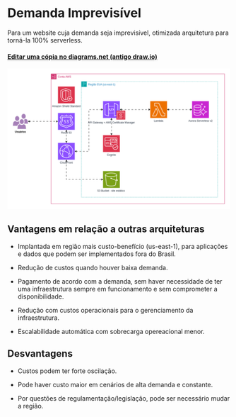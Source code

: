 # Demanda Imprevisível

Para um website cuja demanda seja imprevisível, otimizada arquitetura para torná-la 100% serverless.

#### [Editar uma cópia no diagrams.net (antigo draw.io)](https://viewer.diagrams.net/?tags=%7B%7D&lightbox=1&highlight=0000ff&edit=_blank&layers=1&nav=1&title=diagrama-demanda-imprevisivel.drawio#R%3Cmxfile%3E%3Cdiagram%20name%3D%22P%C3%A1gina-1%22%20id%3D%22BBM7HmE_G74GKGTS61Dw%22%3E7Ztbc9o4FMc%2FDTO7D2Qs34BHYyDtNtllQztJ9yUjbGHUCouV5QD59Cv5ArblQtImwWxIMol1JEvW0f93dMFpGe5ifcngcn5NfURauuavW8agpettYNi2%2BCtNm9TU1TNDwLCfmrSdYYIfUWoEuTXGPooyW2rilBKOl2WjR8MQebxkg4zRVbnYjBK%2FZFjCAJUeQxomHiRIKXaLfT7Pe9HZ2T8gHMzzloHdS3MWMC%2BcVRzNoU9XBZMxbBkuo5SnV4u1i4j0Xtkvox%2Fkbh%2BMoZA%2F5QY6G19%2FvuWT8T3%2B1ybX7X8uP1vtrBsPkMRZh10acihMzu0ke26%2ByZ2xpDjkiUOtvvgR7blayxI5rkxd6FbFUE13ygagpmQdZUM13SkbQLV6UGkfVB%2BwYFBSpeq1Svta4QHFj9GnMSc4RO5WepowBgz6WAyJSwllwhbSUHivP%2BcLIlJAXK7mmKPJEnrSqyvBjbDNhNcz8QM9T2eOl7V6clREWyxLJyOB2PABpQOSliEELiM83d7FkBezCD%2BgGxSllUurEOJSXi%2FWgYT2Aq4i8yJgNF4mj%2F9RtFWbew89j8ZSbP2IM%2Fod5V1s6YY70HXblA%2BOCal0%2FQExjgVRDsGBrJlT2RDMUgTNkhqFP3AYXCWpgaFlPqhrwofRHPlZZ1QKMjBkq2hdMGVUXCK6QJxtRJEs19CtDNFNDnE3Ta8KxGuZbV6g3dbMLNJkUSbYVr4DUVxkLD6DS2AoYN6gALdco%2BUYVGQMvzji929x1EYw4m3w%2BxnWRsIKjgUrE3KReSqrmuaYjl1h1UczGBP%2BcrgCszPsO0VcQdqddBJ8KXaNHiizaxlSSRV6bcNS6bWMTl70V%2Fh9HI4vb8GHLrGmenDXpv2b8ce2peB7BRdTHyqURt8R9%2BbFqF5FthbbOnRr8VURLhVLoKppoWqss3VUI1CL5RyqxjpbXdCp3g1q7gaVu3%2BMfEWm4nskx7UEg7APBx2gaXX4zJKv6jyUU3MFp4iMaYR5Qt9gSjmni4NYeUhGiHLoORRmYLRMuzXDa%2Fkc9bGCoYjGzENppBBRJqqLGSRVZx2T%2B%2BenZ8yyZVB7oIbTTs0km9tenFFbYdSJGWVy8TtBTPSMoCiSBfQztSdCrdvTrXSeeRfUwlSvr0itBeyGUdtTqJ2IXmn92BNMiou2JFWs2cQfFPFkwQzEEIo1sw0XcvDCabTcuuzMdOOZ7jgOAPa7YToyXpNnoJVnYRPYxwYamArRCpvphucXnbI9JITTvF7tWc6qDX5A2244iu7qWq%2B2t1CPBpzxR2G4hBytoHz%2Blt7PT%2FA0V6p9JvSehMRrGMJAyPsc%2FE4j%2BHVdczQavZvgB5f4PshkvD1kkA3XHxfsjyeHg%2BKxQt4TIt4ZyGYCORgYpum%2BGyC93exxv0jnjvv6Bcqvspjl2np5fWIqE64J6ubbnfXlFyjqYZ5LgxBzeqb2TG0jqc3k%2BYYbCd3sveFG4tPUMvvXf%2BDr8K9vHy7%2F7j58epznZ%2B4FHJEfoNzHlPE5DWgIyXBn7Yt9Rehvh31X5orKAU0G7hvifJONHIwTrxaGFa0xvytcf5VVCU%2BkqcE6qzlJbAqJMWJYdHv7ga4YH7a5KyYKNcnkrqoktSmmqpVFHDLuyLcfpBgJjCLs5eYRJltJErpyQryAmbrB8wWTqvHwZkW0HKB9M0U2eHLE9sqPISIe96H8dsaLS8k%2BS6l5UrKeKCW7UVLqHFNKO%2Fl8LeQ8Q0pkmgx8Pt01SxBPjS3gaMFlfEsfTTZ5HIaLL6M%2F%2B3ii3S1qzm9aup189D4VF4G8%2BBLF6ck1wzTKc0Vj2wJPWHkWXjhQPnkvLXYKuikvj7K3IUhlEbRd3fzkKql2IacsnarLHzoT2xB0EUeIRelvdZnn2F2t361V2vPfLNA65a2Ioal7kY5Ws77RXmsfoujmRrhSnupZxhP0cN6JNGEn8s4O9JhU6L1Vf2TwE2%2FqdatMam%2B256hlUn1%2F1lnAR%2BEHXZvMMSK%2BvOAw9CHzz4yeCKPv7LQgSoX6OoSCTue4hHbVwztCY3%2FEhEfPRJ4Ike9s1vSkQmeJQl%2BHStPoHfesDhxlV9zYg5HcHYUd776t4%2BEdb6OOQNRPN0%2FpCGQrmp1OvpZk0iDR7BPDQdF0GyUadUt7kqI5gUizTwwHRdNrlGjMY4rm%2F3tu%2F9KiMd5INCK5%2B%2F%2FaJK%2Fwb8rG8D8%3D%3C%2Fdiagram%3E%3C%2Fmxfile%3E)

![exemplo-demanda-imprevisivel](./exemplo-demanda-imprevisivel.png)

## Vantagens em relação a outras arquiteturas

* Implantada em região mais custo-benefício (us-east-1), para aplicações e dados que podem ser implementados fora do Brasil.

* Redução de custos quando houver baixa demanda. 

* Pagamento de acordo com a demanda, sem haver necessidade de ter uma infraestrutura sempre em funcionamento e sem comprometer a disponibilidade.

* Redução com custos operacionais para o gerenciamento da infraestrutura.

* Escalabilidade automática com sobrecarga opereacional menor.

## Desvantagens

* Custos podem ter forte oscilação.

* Pode haver custo maior em cenários de alta demanda e constante.

* Por questões de regulamentação/legislação, pode ser necessário mudar a região.
